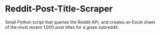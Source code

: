 # Reddit-Post-Title-Scraper
Small Python script that queries the Reddit API, and creates an Excel sheet of the most recent 1,000 post titles for a given subreddit.

